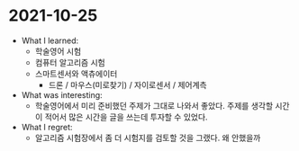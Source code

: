 # 2021-10-25

- What I learned: 
  - 학술영어 시험
  - 컴퓨터 알고리즘 시험
  - 스마트센서와 액츄에이터
    - 드론 / 마우스(미로찾기) / 자이로센서 / 제어계측
- What was interesting: 
  - 학술영어에서 미리 준비했던 주제가 그대로 나와서 좋았다. 주제를 생각할 시간이 적어서 많은 시간을 글을 쓰는데 투자할 수 있었다.
- What I regret:
  - 알고리즘 시험장에서 좀 더 시험지를 검토할 것을 그랬다. 왜 안했을까